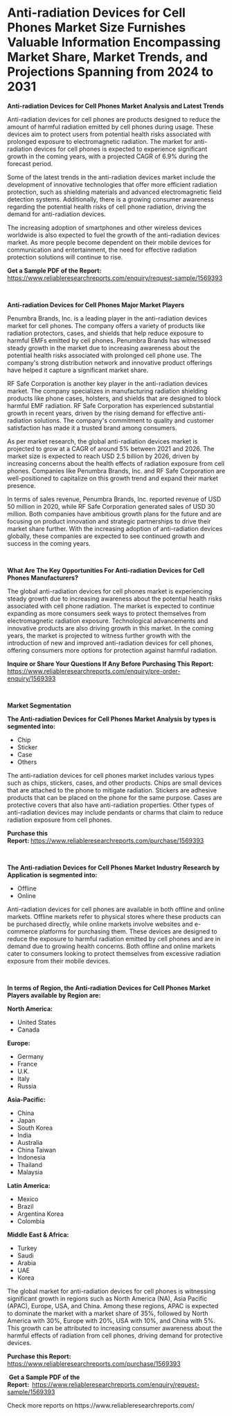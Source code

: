 <p><h1>Anti-radiation Devices for Cell Phones Market Size Furnishes Valuable Information Encompassing Market Share, Market Trends, and Projections Spanning from 2024 to 2031</h1></p><p><strong>Anti-radiation Devices for Cell Phones Market Analysis and Latest Trends</strong></p>
<p><p>Anti-radiation devices for cell phones are products designed to reduce the amount of harmful radiation emitted by cell phones during usage. These devices aim to protect users from potential health risks associated with prolonged exposure to electromagnetic radiation. The market for anti-radiation devices for cell phones is expected to experience significant growth in the coming years, with a projected CAGR of 6.9% during the forecast period.</p><p>Some of the latest trends in the anti-radiation devices market include the development of innovative technologies that offer more efficient radiation protection, such as shielding materials and advanced electromagnetic field detection systems. Additionally, there is a growing consumer awareness regarding the potential health risks of cell phone radiation, driving the demand for anti-radiation devices.</p><p>The increasing adoption of smartphones and other wireless devices worldwide is also expected to fuel the growth of the anti-radiation devices market. As more people become dependent on their mobile devices for communication and entertainment, the need for effective radiation protection solutions will continue to rise.</p></p>
<p><strong>Get a Sample PDF of the Report:&nbsp;</strong> <a href="https://www.reliableresearchreports.com/enquiry/request-sample/1569393">https://www.reliableresearchreports.com/enquiry/request-sample/1569393</a></p>
<p>&nbsp;</p>
<p><strong>Anti-radiation Devices for Cell Phones Major Market Players</strong></p>
<p><p>Penumbra Brands, Inc. is a leading player in the anti-radiation devices market for cell phones. The company offers a variety of products like radiation protectors, cases, and shields that help reduce exposure to harmful EMFs emitted by cell phones. Penumbra Brands has witnessed steady growth in the market due to increasing awareness about the potential health risks associated with prolonged cell phone use. The company's strong distribution network and innovative product offerings have helped it capture a significant market share.</p><p>RF Safe Corporation is another key player in the anti-radiation devices market. The company specializes in manufacturing radiation shielding products like phone cases, holsters, and shields that are designed to block harmful EMF radiation. RF Safe Corporation has experienced substantial growth in recent years, driven by the rising demand for effective anti-radiation solutions. The company's commitment to quality and customer satisfaction has made it a trusted brand among consumers.</p><p>As per market research, the global anti-radiation devices market is projected to grow at a CAGR of around 5% between 2021 and 2026. The market size is expected to reach USD 2.5 billion by 2026, driven by increasing concerns about the health effects of radiation exposure from cell phones. Companies like Penumbra Brands, Inc. and RF Safe Corporation are well-positioned to capitalize on this growth trend and expand their market presence.</p><p>In terms of sales revenue, Penumbra Brands, Inc. reported revenue of USD 50 million in 2020, while RF Safe Corporation generated sales of USD 30 million. Both companies have ambitious growth plans for the future and are focusing on product innovation and strategic partnerships to drive their market share further. With the increasing adoption of anti-radiation devices globally, these companies are expected to see continued growth and success in the coming years.</p></p>
<p>&nbsp;</p>
<p><strong>What Are The Key Opportunities For Anti-radiation Devices for Cell Phones Manufacturers?</strong></p>
<p><p>The global anti-radiation devices for cell phones market is experiencing steady growth due to increasing awareness about the potential health risks associated with cell phone radiation. The market is expected to continue expanding as more consumers seek ways to protect themselves from electromagnetic radiation exposure. Technological advancements and innovative products are also driving growth in this market. In the coming years, the market is projected to witness further growth with the introduction of new and improved anti-radiation devices for cell phones, offering consumers more options for protection against harmful radiation.</p></p>
<p><strong>Inquire or Share Your Questions If Any Before Purchasing This Report:</strong> <a href="https://www.reliableresearchreports.com/enquiry/pre-order-enquiry/1569393">https://www.reliableresearchreports.com/enquiry/pre-order-enquiry/1569393</a></p>
<p>&nbsp;</p>
<p><strong>Market Segmentation</strong></p>
<p><strong>The Anti-radiation Devices for Cell Phones Market Analysis by types is segmented into:</strong></p>
<p><ul><li>Chip</li><li>Sticker</li><li>Case</li><li>Others</li></ul></p>
<p><p>The anti-radiation devices for cell phones market includes various types such as chips, stickers, cases, and other products. Chips are small devices that are attached to the phone to mitigate radiation. Stickers are adhesive products that can be placed on the phone for the same purpose. Cases are protective covers that also have anti-radiation properties. Other types of anti-radiation devices may include pendants or charms that claim to reduce radiation exposure from cell phones.</p></p>
<p><strong>Purchase this Report:&nbsp;</strong><a href="https://www.reliableresearchreports.com/purchase/1569393">https://www.reliableresearchreports.com/purchase/1569393</a></p>
<p>&nbsp;</p>
<p><strong>The Anti-radiation Devices for Cell Phones Market Industry Research by Application is segmented into:</strong></p>
<p><ul><li>Offline</li><li>Online</li></ul></p>
<p><p>Anti-radiation devices for cell phones are available in both offline and online markets. Offline markets refer to physical stores where these products can be purchased directly, while online markets involve websites and e-commerce platforms for purchasing them. These devices are designed to reduce the exposure to harmful radiation emitted by cell phones and are in demand due to growing health concerns. Both offline and online markets cater to consumers looking to protect themselves from excessive radiation exposure from their mobile devices.</p></p>
<p>&nbsp;</p>
<p><strong>In terms of Region, the Anti-radiation Devices for Cell Phones Market Players available by Region are:</strong></p>
<p>
    <p> <strong> North America: </strong>
        <ul>
            <li>United States</li>
            <li>Canada</li>
        </ul>
        </p> 
    <p> <strong> Europe: </strong>
        <ul>
            <li>Germany</li>
            <li>France</li>
            <li>U.K.</li>
            <li>Italy</li>
            <li>Russia</li>
        </ul>
        </p> 
    <p> <strong> Asia-Pacific: </strong>
        <ul>
            <li>China</li>
            <li>Japan</li>
            <li>South Korea</li>
            <li>India</li>
            <li>Australia</li>
            <li>China Taiwan</li>
            <li>Indonesia</li>
            <li>Thailand</li>
            <li>Malaysia</li>
        </ul>
        </p> 
    <p> <strong> Latin America: </strong>
        <ul>
            <li>Mexico</li>
            <li>Brazil</li>
            <li>Argentina Korea</li>
            <li>Colombia</li>
        </ul>
        </p> 
    <p> <strong> Middle East & Africa: </strong>
        <ul>
            <li>Turkey</li>
            <li>Saudi</li>
            <li>Arabia</li>
            <li>UAE</li>
            <li>Korea</li>
        </ul>
    </p>
    </p>
<p><p>The global market for anti-radiation devices for cell phones is witnessing significant growth in regions such as North America (NA), Asia Pacific (APAC), Europe, USA, and China. Among these regions, APAC is expected to dominate the market with a market share of 35%, followed by North America with 30%, Europe with 20%, USA with 10%, and China with 5%. This growth can be attributed to increasing consumer awareness about the harmful effects of radiation from cell phones, driving demand for protective devices.</p></p>
<p><strong>Purchase this Report: </strong><a href="https://www.reliableresearchreports.com/purchase/1569393">https://www.reliableresearchreports.com/purchase/1569393</a></p>
<p>&nbsp;<strong>Get a Sample PDF of the Report:&nbsp;&nbsp;</strong><a href="https://www.reliableresearchreports.com/enquiry/request-sample/1569393">https://www.reliableresearchreports.com/enquiry/request-sample/1569393</a></p>
<p><strong></strong></p>
<p>Check more reports on https://www.reliableresearchreports.com/</p>